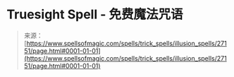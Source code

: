 <!--yml

category: 未分类

日期：2024年06月12日 19:15:55

-->

# Truesight Spell - 免费魔法咒语

> 来源：[https://www.spellsofmagic.com/spells/trick_spells/illusion_spells/27151/page.html#0001-01-01](https://www.spellsofmagic.com/spells/trick_spells/illusion_spells/27151/page.html#0001-01-01)
